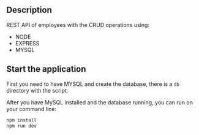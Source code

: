 ## Description

REST API of employees with the CRUD operations using:

- NODE
- EXPRESS
- MYSQL

## Start the application

First you need to have MYSQL and create the database, there is a `db` directory with the script.

After you have MySQL installed and the database running, you can run on your command line: 

```javascript
npm install
npm run dev
```